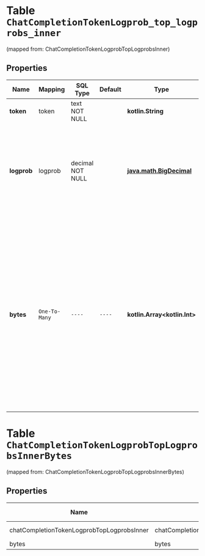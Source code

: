 
# Table `ChatCompletionTokenLogprob_top_logprobs_inner`
(mapped from: ChatCompletionTokenLogprobTopLogprobsInner)

## Properties
Name | Mapping | SQL Type | Default | Type | Description | Notes
---- | ------- | -------- | ------- | ---- | ----------- | -----
**token** | token | text NOT NULL |  | **kotlin.String** | The token. | 
**logprob** | logprob | decimal NOT NULL |  | [**java.math.BigDecimal**](java.math.BigDecimal.md) | The log probability of this token, if it is within the top 20 most likely tokens. Otherwise, the value &#x60;-9999.0&#x60; is used to signify that the token is very unlikely. | 
**bytes** | `One-To-Many` | `----` | `----`  | **kotlin.Array&lt;kotlin.Int&gt;** | A list of integers representing the UTF-8 bytes representation of the token. Useful in instances where characters are represented by multiple tokens and their byte representations must be combined to generate the correct text representation. Can be &#x60;null&#x60; if there is no bytes representation for the token. | 




# **Table `ChatCompletionTokenLogprobTopLogprobsInnerBytes`**
(mapped from: ChatCompletionTokenLogprobTopLogprobsInnerBytes)

## Properties
Name | Mapping | SQL Type | Default | Type | Description | Notes
---- | ------- | -------- | ------- | ---- | ----------- | -----
chatCompletionTokenLogprobTopLogprobsInner | chatCompletionTokenLogprobTopLogprobsInner | long | | kotlin.Long | Primary Key | *one*
bytes | bytes | int | | kotlin.Int | Foreign Key | *many*



